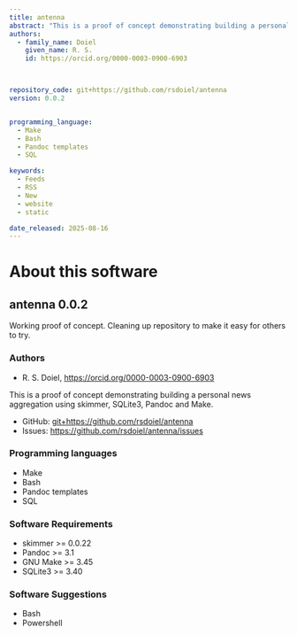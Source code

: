 ```yaml
---
title: antenna
abstract: "This is a proof of concept demonstrating building a personal news aggregation using skimmer, SQLite3, Pandoc and Make."
authors:
  - family_name: Doiel
    given_name: R. S.
    id: https://orcid.org/0000-0003-0900-6903



repository_code: git+https://github.com/rsdoiel/antenna
version: 0.0.2


programming_language:
  - Make
  - Bash
  - Pandoc templates
  - SQL

keywords:
  - Feeds
  - RSS
  - New
  - website
  - static

date_released: 2025-08-16
---
```


About this software
===================

## antenna 0.0.2

Working proof of concept. Cleaning up repository to make it easy for others to try.

### Authors

- R. S. Doiel, <https://orcid.org/0000-0003-0900-6903>






This is a proof of concept demonstrating building a personal news aggregation using skimmer, SQLite3, Pandoc and Make.


- GitHub: <git+https://github.com/rsdoiel/antenna>
- Issues: <https://github.com/rsdoiel/antenna/issues>

### Programming languages

- Make
- Bash
- Pandoc templates
- SQL




### Software Requirements

- skimmer >= 0.0.22
- Pandoc >= 3.1
- GNU Make >= 3.45
- SQLite3 >= 3.40


### Software Suggestions

- Bash
- Powershell


